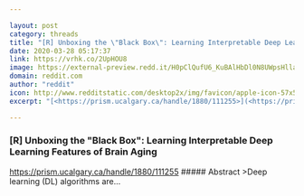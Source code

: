 ```yaml
---

layout: post
category: threads
title: "[R] Unboxing the \"Black Box\": Learning Interpretable Deep Learning Features of Brain Aging"
date: 2020-03-28 05:17:37
link: https://vrhk.co/2UpHOU8
image: https://external-preview.redd.it/H0pClQufU6_KuBAlHbDl0N8UWpsHlla5DzUvWd3zt_4.jpg?width=185&height=96.8586387435&auto=webp&crop=185:96.8586387435,smart&s=66db4274f9e791a2ef4779cd5b4c04d46753baaa
domain: reddit.com
author: "reddit"
icon: http://www.redditstatic.com/desktop2x/img/favicon/apple-icon-57x57.png
excerpt: "[<https://prism.ucalgary.ca/handle/1880/111255>](<https://prism.ucalgary.ca/handle/1880/111255>) ##### Abstract &gt;Deep learning (DL) algorithms are..."

---
```


### [R] Unboxing the "Black Box": Learning Interpretable Deep Learning Features of Brain Aging

[<https://prism.ucalgary.ca/handle/1880/111255>](<https://prism.ucalgary.ca/handle/1880/111255>) ##### Abstract &gt;Deep learning (DL) algorithms are...